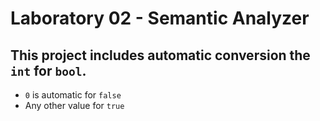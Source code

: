 # Laboratory 02 - Semantic Analyzer

## This project includes automatic conversion the `int` for `bool`.

- `0` is automatic for `false`
- Any other value for `true`

